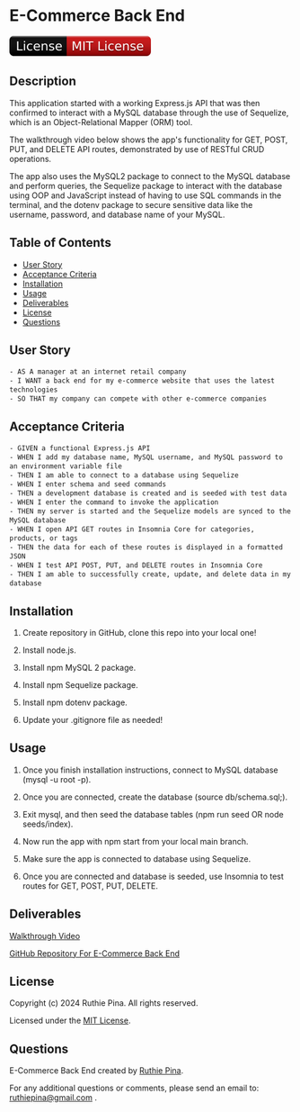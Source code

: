# E-Commerce Back End

![License Badge](./assets/badge.svg)

## Description

This application started with a working Express.js API that was then confirmed to interact with a MySQL database through the use of
Sequelize, which is an Object-Relational Mapper (ORM) tool.

The walkthrough video below shows the app's functionality for GET, POST, PUT, and DELETE API routes, demonstrated by use of RESTful CRUD
operations.

The app also uses the MySQL2 package to connect to the MySQL database and perform queries, the Sequelize package to interact with the
database using OOP and JavaScript instead of having to use SQL commands in the terminal, and the dotenv package to secure sensitive data
like the username, password, and database name of your MySQL.

## Table of Contents

-  [User Story](#user-story)
-  [Acceptance Criteria](#acceptance-criteria)
-  [Installation](#installation)
-  [Usage](#usage)
-  [Deliverables](#deliverables)
-  [License](#license)
-  [Questions](#questions)

## User Story

```
- AS A manager at an internet retail company
- I WANT a back end for my e-commerce website that uses the latest technologies
- SO THAT my company can compete with other e-commerce companies
```

## Acceptance Criteria

```
- GIVEN a functional Express.js API
- WHEN I add my database name, MySQL username, and MySQL password to an environment variable file
- THEN I am able to connect to a database using Sequelize
- WHEN I enter schema and seed commands
- THEN a development database is created and is seeded with test data
- WHEN I enter the command to invoke the application
- THEN my server is started and the Sequelize models are synced to the MySQL database
- WHEN I open API GET routes in Insomnia Core for categories, products, or tags
- THEN the data for each of these routes is displayed in a formatted JSON
- WHEN I test API POST, PUT, and DELETE routes in Insomnia Core
- THEN I am able to successfully create, update, and delete data in my database
```

## Installation

1. Create repository in GitHub, clone this repo into your local one!

1. Install node.js.

1. Install npm MySQL 2 package.

1. Install npm Sequelize package.

1. Install npm dotenv package.

1. Update your .gitignore file as needed!

## Usage

1. Once you finish installation instructions, connect to MySQL database (mysql -u root -p).

2. Once you are connected, create the database (source db/schema.sql;).

3. Exit mysql, and then seed the database tables (npm run seed OR node seeds/index).

4. Now run the app with npm start from your local main branch.

5. Make sure the app is connected to database using Sequelize.

6. Once you are connected and database is seeded, use Insomnia to test routes for GET, POST, PUT, DELETE.

## Deliverables

[Walkthrough Video]()

[GitHub Repository For E-Commerce Back End](https://github.com/ruthiepina/E-Commerce-Back-End)

## License

Copyright (c) 2024 Ruthie Pina. All rights reserved.

Licensed under the [MIT License](https://choosealicense.com/licenses/mit).

## Questions

E-Commerce Back End created by [Ruthie Pina](https://github.com/ruthiepina).

For any additional questions or comments, please send an email to: <ruthiepina@gmail.com> .
